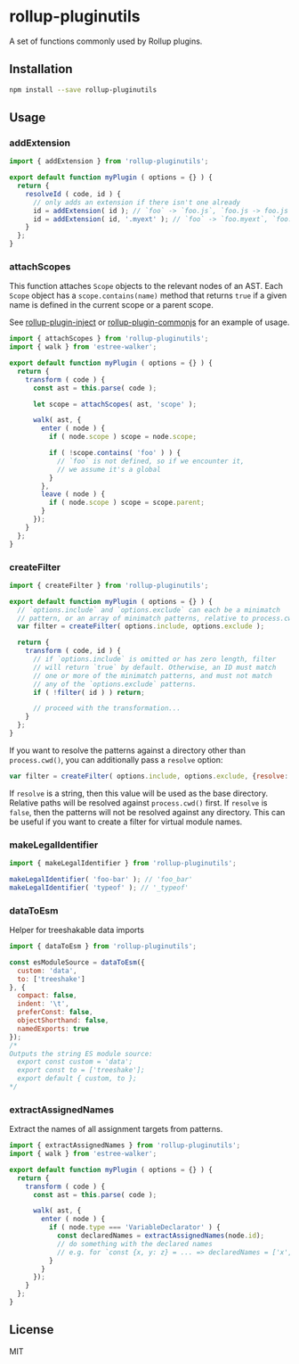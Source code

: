 # rollup-pluginutils

A set of functions commonly used by Rollup plugins.


## Installation

```bash
npm install --save rollup-pluginutils
```


## Usage

### addExtension

```js
import { addExtension } from 'rollup-pluginutils';

export default function myPlugin ( options = {} ) {
  return {
    resolveId ( code, id ) {
      // only adds an extension if there isn't one already
      id = addExtension( id ); // `foo` -> `foo.js`, `foo.js -> foo.js`
      id = addExtension( id, '.myext' ); // `foo` -> `foo.myext`, `foo.js -> `foo.js`
    }
  };
}
```


### attachScopes

This function attaches `Scope` objects to the relevant nodes of an AST. Each `Scope` object has a `scope.contains(name)` method that returns `true` if a given name is defined in the current scope or a parent scope.

See [rollup-plugin-inject](https://github.com/rollup/rollup-plugin-inject) or [rollup-plugin-commonjs](https://github.com/rollup/rollup-plugin-commonjs) for an example of usage.

```js
import { attachScopes } from 'rollup-pluginutils';
import { walk } from 'estree-walker';

export default function myPlugin ( options = {} ) {
  return {
    transform ( code ) {
      const ast = this.parse( code );

      let scope = attachScopes( ast, 'scope' );

      walk( ast, {
        enter ( node ) {
          if ( node.scope ) scope = node.scope;

          if ( !scope.contains( 'foo' ) ) {
            // `foo` is not defined, so if we encounter it,
            // we assume it's a global
          }
        },
        leave ( node ) {
          if ( node.scope ) scope = scope.parent;
        }
      });
    }
  };
}
```


### createFilter

```js
import { createFilter } from 'rollup-pluginutils';

export default function myPlugin ( options = {} ) {
  // `options.include` and `options.exclude` can each be a minimatch
  // pattern, or an array of minimatch patterns, relative to process.cwd()
  var filter = createFilter( options.include, options.exclude );

  return {
    transform ( code, id ) {
      // if `options.include` is omitted or has zero length, filter
      // will return `true` by default. Otherwise, an ID must match
      // one or more of the minimatch patterns, and must not match
      // any of the `options.exclude` patterns.
      if ( !filter( id ) ) return;

      // proceed with the transformation...
    }
  };
}
```

If you want to resolve the patterns against a directory other than
`process.cwd()`, you can additionally pass a `resolve` option:

```js
var filter = createFilter( options.include, options.exclude, {resolve: '/my/base/dir'} )
```

If `resolve` is a string, then this value will be used as the base directory.
Relative paths will be resolved against `process.cwd()` first. If `resolve` is
`false`, then the patterns will not be resolved against any directory. This can
be useful if you want to create a filter for virtual module names.


### makeLegalIdentifier

```js
import { makeLegalIdentifier } from 'rollup-pluginutils';

makeLegalIdentifier( 'foo-bar' ); // 'foo_bar'
makeLegalIdentifier( 'typeof' ); // '_typeof'
```

### dataToEsm

Helper for treeshakable data imports

```js
import { dataToEsm } from 'rollup-pluginutils';

const esModuleSource = dataToEsm({
  custom: 'data',
  to: ['treeshake']
}, {
  compact: false,
  indent: '\t',
  preferConst: false,
  objectShorthand: false,
  namedExports: true
});
/*
Outputs the string ES module source:
  export const custom = 'data';
  export const to = ['treeshake'];
  export default { custom, to };
*/
```

### extractAssignedNames

Extract the names of all assignment targets from patterns.

```js
import { extractAssignedNames } from 'rollup-pluginutils';
import { walk } from 'estree-walker';

export default function myPlugin ( options = {} ) {
  return {
    transform ( code ) {
      const ast = this.parse( code );

      walk( ast, {
        enter ( node ) {
          if ( node.type === 'VariableDeclarator' ) {
          	const declaredNames = extractAssignedNames(node.id);
          	// do something with the declared names
          	// e.g. for `const {x, y: z} = ... => declaredNames = ['x', 'z']
          }
        }
      });
    }
  };
}
```


## License

MIT
